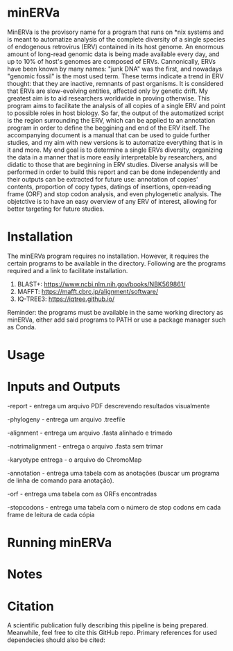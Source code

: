 # minERVa
MinERVa is the provisory name for a program that runs on *nix systems and is meant to automatize analysis of the complete diversity of a single species of endogenous retrovirus (ERV) contained in its host genome. An enormous amount of long-read genomic data is being made available every day, and up to 10% of host's genomes are composed of ERVs. Cannonically, ERVs have been known by many names: "junk DNA" was the first, and nowadays "genomic fossil" is the most used term. These terms indicate a trend in ERV thought: that they are inactive, remnants of past organisms. It is considered that ERVs are slow-evolving entities, affected only by genetic drift. My greatest aim is to aid researchers worldwide in proving otherwise.
This program aims to facilitate the analysis of all copies of a single ERV and point to possible roles in host biology. So far, the output of the automatized script is the region surrounding the ERV, which can be applied to an annotation program in order to define the beggining and end of the ERV itself. 
The accompanying document is a manual that can be used to guide further studies, and my aim with new versions is to automatize everything that is in it and more. My end goal is to determine a single ERVs diversity, organizing the data in a manner that is more easily interpretable by researchers, and didatic to those that are beginning in ERV studies. Diverse analysis will be performed in order to build this report and can be done independently and their outputs can be extracted for future use: annotation of copies' contents, proportion of copy types, datings of insertions, open-reading frame (ORF) and stop codon analysis, and even phylogenetic analysis. The objetctive is to have an easy overview of any ERV of interest, allowing for better targeting for future studies.

# Installation
The minERVa program requires no installation. However, it requires the certain programs to be available in the directory. Following are the programs required and a link to facilitate installation.
1. BLAST+: https://www.ncbi.nlm.nih.gov/books/NBK569861/
2. MAFFT: https://mafft.cbrc.jp/alignment/software/
3. IQ-TREE3: https://iqtree.github.io/

Reminder: the programs must be available in the same working directory as minERVa, either add said programs to PATH or use a package manager such as Conda.

# Usage

# Inputs and Outputs

-report - entrega um arquivo PDF descrevendo resultados visualmente

-phylogeny - entrega um arquivo .treefile

-alignment - entrega um arquivo .fasta alinhado e trimado

-notrimalignment - entrega o arquivo .fasta sem trimar

-karyotype entrega - o arquivo do ChromoMap

-annotation - entrega uma tabela com as anotações (buscar um programa de linha de comando para anotação).

-orf - entrega uma tabela com as ORFs encontradas

-stopcodons - entrega uma tabela com o número de stop codons em cada frame de leitura de cada cópia

# Running minERVa

# Notes

# Citation
A scientific publication fully describing this pipeline is being prepared. Meanwhile, feel free to cite this GitHub repo. Primary references for used dependecies should also be cited:
